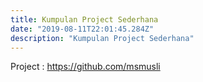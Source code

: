 ```yaml
---
title: Kumpulan Project Sederhana
date: "2019-08-11T22:01:45.284Z"
description: "Kumpulan Project Sederhana"
---
```


Project : https://github.com/msmusli




